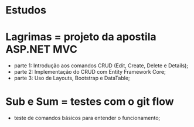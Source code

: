 # Estudos 
  
# Lagrimas = projeto da apostila ASP.NET MVC
- parte 1: Introdução aos comandos CRUD (Edit, Create, Delete e Details);
- parte 2: Implementação do CRUD com Entity Framework Core;
- parte 3: Uso de Layouts, Bootstrap e DataTable;
  
# Sub e Sum = testes com o git flow
- teste de comandos básicos para entender o funcionamento;
